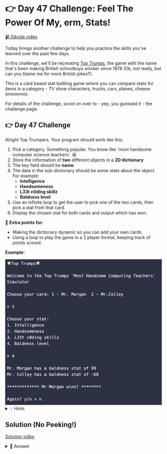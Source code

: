 # 👉 Day 47 Challenge: Feel The Power Of My, erm, Stats!

<a href="https://youtu.be/8XHcmA7spX0?si=eI3yV-hsyQaKs2vS" target="_blank">📹 Dāvida video</a>


Today brings another challenge to help you practice the skills you've learned over the past few days.

In this challenge, we'll be recreating [Top Trumps](https://en.wikipedia.org/wiki/Top_Trumps), the game with the name that's been making British schoolboys snicker since 1978 (Ok, not really, but can you blame me for more British jokes?).

This is a card based stat battling game where you can compare stats for items in a category - TV show characters, trucks, cars, planes, cheese (mmmmm).

For details of the challenge, scoot on over to - yep, you guessed it - the challenge page.


## 👉 Day 47 Challenge

Alright Top Trumpers. Your program should work like this.

1. Pick a category. Something popular. You know like 'most handsome computer science teachers'. 😆
2. Store the information of **two** different objects in a **2D dictionary**.
3. The key field should be **name**.
4. The data in the sub-dictionary should be some stats about the object. For example:
   - **Intelligence**
   - **Handsomeness**
   - **L33t c0ding skillz**
   - **Baldness level**
5. Use an infinite loop to get the user to pick one of the two cards, then pick a stat from that card.
6. Display the chosen stat for both cards and output which has won.

🎉 **Extra points for:**
- Making the dictionary dynamic so you can add your own cards.
- Using a loop to play the game in a 2 player format, keeping track of points scored.

**Example:**

<img id="image" src="assets/day47_1.png" alt="Replit Workspace Overview" width="960">

<details>
<summary>💡 Hints</summary>

- If you're adding your own cards dynamically, try using the `random.choice()` function to 'draw' two cards from the deck.

</details>

## Solution (No Peeking!)

<a href="https://youtu.be/s-sJhLRLYPE?si=o-N6HDTDEYoColoE" target="_blank">Solution video</a>

<details>
<summary>👀 Answer</summary>

```python
import random

# Function to get valid input from the user
def get_valid_input(prompt, valid_choices):
    choice = input(prompt)
    while choice not in valid_choices:
        print("Invalid choice. Please try again.")
        choice = input(prompt)
    return choice

# Create a dictionary for each card with name and stats
cards = [
    {
        "name": "Mr. Morgan",
        "Intelligence": 90,
        "Handsomeness": 85,
        "L33t c0ding skillz": 95,
        "Baldness level": 99,
    },
    {
        "name": "Mr. Colley",
        "Intelligence": 88,
        "Handsomeness": 92,
        "L33t c0ding skillz": 90,
        "Baldness level": -68,
    },
]

# Initialize player scores
player1_score = 0
player2_score = 0

# Function to print card options
def print_card_options(cards):
    print("Choose your card:")
    for i, card in enumerate(cards, 1):
        print(f"{i} - {card['name']}")

# Function to print stat options
def print_stat_options(stat_choices):
    print("\nChoose your stat:")
    for i, stat in enumerate(stat_choices, 1):
        print(f"{i}. {stat}")

# Function to compare chosen stats between two cards
def compare_stats(cards, stat_choices, player_stat_choice):
    player1_stat = cards[0][stat_choices[player_stat_choice]]
    player2_stat = cards[1][stat_choices[player_stat_choice]]

    print(f"\n{cards[0]['name']} has a {stat_choices[player_stat_choice]} stat of {player1_stat}")
    print(f"{cards[1]['name']} has a {stat_choices[player_stat_choice]} stat of {player2_stat}")

    return player1_stat, player2_stat

# Function to determine the winner and update scores
def determine_winner(player1_stat, player2_stat, player1_score, player2_score):
    if player1_stat > player2_stat:
        print(f"************* {cards[0]['name']} wins! ********")
        player1_score += 1
    elif player2_stat > player1_stat:
        print(f"************* {cards[1]['name']} wins! ********")
        player2_score += 1
    else:
        print("************* It's a tie! ********")
    
    return player1_score, player2_score

# Function to play a single round
def play_round(cards, player1_score, player2_score):
    print("\n🌟 Top Trumps 🌟")
    print("Welcome to the Top Trumps 'Most Handsome Computing Teachers' Simulator")

    # Let the player choose a card
    print_card_options(cards)
    player_choice = get_valid_input("> ", ["1", "2"])
    player_choice = int(player_choice) - 1  # Adjust for 0-based index

    # Choose a stat
    stat_choices = list(cards[0].keys())[1:]  # Exclude "name" from stat choices
    print_stat_options(stat_choices)
    
    player_stat_choice = get_valid_input("> ", map(str, range(1, len(stat_choices) + 1)))
    player_stat_choice = int(player_stat_choice) - 1  # Adjust for 0-based index

    # Compare the chosen stat and determine the winner
    player1_stat, player2_stat = compare_stats(cards, stat_choices, player_stat_choice)
    player1_score, player2_score = determine_winner(player1_stat, player2_stat, player1_score, player2_score)

    # Display the current score
    print(f"\nPlayer 1 Score: {player1_score}, Player 2 Score: {player2_score}")

    return player1_score, player2_score

# Main game loop
def main_game():
    player1_score = 0
    player2_score = 0
    
    while True:
        player1_score, player2_score = play_round(cards, player1_score, player2_score)

        # Ask if the players want to continue
        play_again = get_valid_input("Again? (y/n) > ", ["y", "n"]).lower()
        if play_again != "y":
            print("Thanks for playing! Final scores:")
            print(f"Player 1: {player1_score}, Player 2: {player2_score}")
            break

# Run the game
main_game()
```

</details>